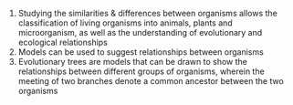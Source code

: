 1. Studying the similarities & differences between organisms allows the classification of living organisms into animals, plants and microorganism, as well as the understanding of evolutionary and ecological relationships
2. Models can be used to suggest relationships between organisms
3. Evolutionary trees are models that can be drawn to show the relationships between different groups of organisms, wherein the meeting of two branches denote a common ancestor between the two organisms
